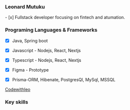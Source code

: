 <h3 style"font-family: Courier, monospace;"> Leonard Mutuku </h3>
- [x] Fullstack developer focusing on fintech and atumation.
<h3 style"font-family: Courie
 r, monospace;"> Programing Languages & Frameworks </h3>
 
 - [X] Java, Spring boot
 
 - [x] Javascript - Nodejs, React, Nextjs
 
 - [x] Typescript - Nodejs, React, Nextjs
 
 - [x] Figma - Prototype

 - [X] Prisma-ORM, Hibenate, PostgresQl, MySql, MSSQL 



<a href="https://codewithleo.vercel.app/"> Codewithleo</a>

<h3 style"font-family: Courier, monospace;">Key skills</h3>

